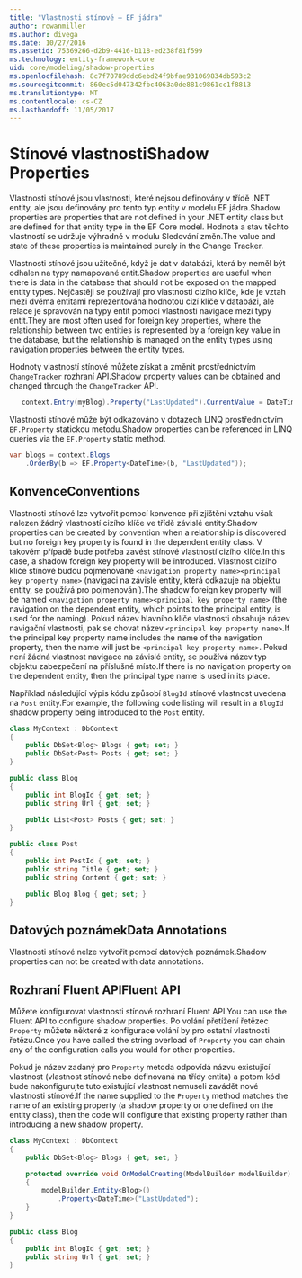 ```yaml
---
title: "Vlastnosti stínové – EF jádra"
author: rowanmiller
ms.author: divega
ms.date: 10/27/2016
ms.assetid: 75369266-d2b9-4416-b118-ed238f81f599
ms.technology: entity-framework-core
uid: core/modeling/shadow-properties
ms.openlocfilehash: 8c7f70789ddc6ebd24f9bfae931069834db593c2
ms.sourcegitcommit: 860ec5d047342fbc4063a0de881c9861cc1f8813
ms.translationtype: MT
ms.contentlocale: cs-CZ
ms.lasthandoff: 11/05/2017
---
```

# <a name="shadow-properties"></a><span data-ttu-id="d0a98-102">Stínové vlastnosti</span><span class="sxs-lookup"><span data-stu-id="d0a98-102">Shadow Properties</span></span>

<span data-ttu-id="d0a98-103">Vlastnosti stínové jsou vlastnosti, které nejsou definovány v třídě .NET entity, ale jsou definovány pro tento typ entity v modelu EF jádra.</span><span class="sxs-lookup"><span data-stu-id="d0a98-103">Shadow properties are properties that are not defined in your .NET entity class but are defined for that entity type in the EF Core model.</span></span> <span data-ttu-id="d0a98-104">Hodnota a stav těchto vlastností se udržuje výhradně v modulu Sledování změn.</span><span class="sxs-lookup"><span data-stu-id="d0a98-104">The value and state of these properties is maintained purely in the Change Tracker.</span></span>

<span data-ttu-id="d0a98-105">Vlastnosti stínové jsou užitečné, když je dat v databázi, která by neměl být odhalen na typy namapované entit.</span><span class="sxs-lookup"><span data-stu-id="d0a98-105">Shadow properties are useful when there is data in the database that should not be exposed on the mapped entity types.</span></span> <span data-ttu-id="d0a98-106">Nejčastěji se používají pro vlastnosti cizího klíče, kde je vztah mezi dvěma entitami reprezentována hodnotou cizí klíče v databázi, ale relace je spravován na typy entit pomocí vlastnosti navigace mezi typy entit.</span><span class="sxs-lookup"><span data-stu-id="d0a98-106">They are most often used for foreign key properties, where the relationship between two entities is represented by a foreign key value in the database, but the relationship is managed on the entity types using navigation properties between the entity types.</span></span>

<span data-ttu-id="d0a98-107">Hodnoty vlastností stínové můžete získat a změnit prostřednictvím `ChangeTracker` rozhraní API.</span><span class="sxs-lookup"><span data-stu-id="d0a98-107">Shadow property values can be obtained and changed through the `ChangeTracker` API.</span></span>

``` csharp
   context.Entry(myBlog).Property("LastUpdated").CurrentValue = DateTime.Now;
```

<span data-ttu-id="d0a98-108">Vlastnosti stínové může být odkazováno v dotazech LINQ prostřednictvím `EF.Property` statickou metodu.</span><span class="sxs-lookup"><span data-stu-id="d0a98-108">Shadow properties can be referenced in LINQ queries via the `EF.Property` static method.</span></span>

``` csharp
var blogs = context.Blogs
    .OrderBy(b => EF.Property<DateTime>(b, "LastUpdated"));
```

## <a name="conventions"></a><span data-ttu-id="d0a98-109">Konvence</span><span class="sxs-lookup"><span data-stu-id="d0a98-109">Conventions</span></span>

<span data-ttu-id="d0a98-110">Vlastnosti stínové lze vytvořit pomocí konvence při zjištění vztahu však nalezen žádný vlastností cizího klíče ve třídě závislé entity.</span><span class="sxs-lookup"><span data-stu-id="d0a98-110">Shadow properties can be created by convention when a relationship is discovered but no foreign key property is found in the dependent entity class.</span></span> <span data-ttu-id="d0a98-111">V takovém případě bude potřeba zavést stínové vlastností cizího klíče.</span><span class="sxs-lookup"><span data-stu-id="d0a98-111">In this case, a shadow foreign key property will be introduced.</span></span> <span data-ttu-id="d0a98-112">Vlastnost cizího klíče stínové budou pojmenované `<navigation property name><principal key property name>` (navigaci na závislé entity, která odkazuje na objektu entity, se používá pro pojmenování).</span><span class="sxs-lookup"><span data-stu-id="d0a98-112">The shadow foreign key property will be named `<navigation property name><principal key property name>` (the navigation on the dependent entity, which points to the principal entity, is used for the naming).</span></span> <span data-ttu-id="d0a98-113">Pokud název hlavního klíče vlastnosti obsahuje název navigační vlastnosti, pak se chovat název `<principal key property name>`.</span><span class="sxs-lookup"><span data-stu-id="d0a98-113">If the principal key property name includes the name of the navigation property, then the name will just be `<principal key property name>`.</span></span> <span data-ttu-id="d0a98-114">Pokud není žádná vlastnost navigace na závislé entity, se používá název typ objektu zabezpečení na příslušné místo.</span><span class="sxs-lookup"><span data-stu-id="d0a98-114">If there is no navigation property on the dependent entity, then the principal type name is used in its place.</span></span>

<span data-ttu-id="d0a98-115">Například následující výpis kódu způsobí `BlogId` stínové vlastnost uvedena na `Post` entity.</span><span class="sxs-lookup"><span data-stu-id="d0a98-115">For example, the following code listing will result in a `BlogId` shadow property being introduced to the `Post` entity.</span></span>

<!-- [!code-csharp[Main](samples/core/Modeling/Conventions/Samples/ShadowForeignKey.cs)] -->
``` csharp
class MyContext : DbContext
{
    public DbSet<Blog> Blogs { get; set; }
    public DbSet<Post> Posts { get; set; }
}

public class Blog
{
    public int BlogId { get; set; }
    public string Url { get; set; }

    public List<Post> Posts { get; set; }
}

public class Post
{
    public int PostId { get; set; }
    public string Title { get; set; }
    public string Content { get; set; }

    public Blog Blog { get; set; }
}
```

## <a name="data-annotations"></a><span data-ttu-id="d0a98-116">Datových poznámek</span><span class="sxs-lookup"><span data-stu-id="d0a98-116">Data Annotations</span></span>

<span data-ttu-id="d0a98-117">Vlastnosti stínové nelze vytvořit pomocí datových poznámek.</span><span class="sxs-lookup"><span data-stu-id="d0a98-117">Shadow properties can not be created with data annotations.</span></span>

## <a name="fluent-api"></a><span data-ttu-id="d0a98-118">Rozhraní Fluent API</span><span class="sxs-lookup"><span data-stu-id="d0a98-118">Fluent API</span></span>

<span data-ttu-id="d0a98-119">Můžete konfigurovat vlastnosti stínové rozhraní Fluent API.</span><span class="sxs-lookup"><span data-stu-id="d0a98-119">You can use the Fluent API to configure shadow properties.</span></span> <span data-ttu-id="d0a98-120">Po volání přetížení řetězec `Property` můžete některé z konfigurace volání by pro ostatní vlastnosti řetězu.</span><span class="sxs-lookup"><span data-stu-id="d0a98-120">Once you have called the string overload of `Property` you can chain any of the configuration calls you would for other properties.</span></span>

<span data-ttu-id="d0a98-121">Pokud je název zadaný pro `Property` metoda odpovídá názvu existující vlastnost (vlastnost stínové nebo definovaná na třídy entita) a potom kód bude nakonfigurujte tuto existující vlastnost nemuseli zavádět nové vlastnosti stínové.</span><span class="sxs-lookup"><span data-stu-id="d0a98-121">If the name supplied to the `Property` method matches the name of an existing property (a shadow property or one defined on the entity class), then the code will configure that existing property rather than introducing a new shadow property.</span></span>

<!-- [!code-csharp[Main](samples/core/Modeling/FluentAPI/Samples/ShadowProperty.cs?highlight=7,8)] -->
``` csharp
class MyContext : DbContext
{
    public DbSet<Blog> Blogs { get; set; }

    protected override void OnModelCreating(ModelBuilder modelBuilder)
    {
        modelBuilder.Entity<Blog>()
            .Property<DateTime>("LastUpdated");
    }
}

public class Blog
{
    public int BlogId { get; set; }
    public string Url { get; set; }
}
```
